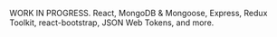 WORK IN PROGRESS.
React, MongoDB & Mongoose, Express, Redux Toolkit, react-bootstrap, JSON Web Tokens, and more.
